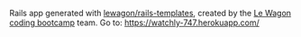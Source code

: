 Rails app generated with [lewagon/rails-templates](https://github.com/lewagon/rails-templates), created by the [Le Wagon coding bootcamp](https://www.lewagon.com) team.
Go to: https://watchly-747.herokuapp.com/
